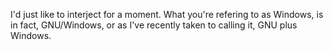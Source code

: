 I'd just like to interject for a moment. What you're refering to as Windows, is in fact, GNU/Windows, or as I've recently taken to calling it, GNU plus Windows.